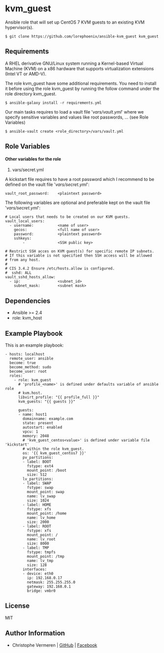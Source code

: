kvm_guest
=========

Ansible role that will set up CentOS 7 KVM guests to an existing KVM hypervisor(s).

    $ git clone https://github.com/lorephoenix/ansible-kvm_guest kvm_guest

Requirements
------------

A RHEL derivative GNU/Linux system running a Kernel-based Virtual Machine (KVM) on a x86 hardware that supports virtualization extensions (Intel VT or AMD-V).

The role kvm_guest have some additional requirements. You need to install it before using the role kvm_guest by running the follow command under the role directory kvm_guest.

    $ ansible-galaxy install -r requirements.yml

Our main tasks requires to load a vault file '*vars/vault.yml*' where we specify sensitive variables and values like root passwords, ... (see Role Variables)

    $ ansible-vault create <role_directory>/vars/vault.yml


Role Variables
--------------

#### Other variables for the role

1. vars/secret.yml

A kickstart file requires to have a root password which I recommend to be defined on the vault file '*vars/secret.yml*':

    vault_root_password:    <plaintext password>

The following variables are optional and preferable kept on the vault file '*vars/secret.yml*':

    # Local users that needs to be created on our KVM guests.
    vault_local_users:
      - username:           <name of user>
        gecos:              <full name of user>
        password:           <plaintext password>
        sshkeys:
            -               <SSH public key>
    
    # Restrict SSH acces on KVM guest(s) for specific remote IP subnets.
    # If this variable is not specified then SSH access will be allowed 
    # from any host.
    #
    # CIS 3.4.2 Ensure /etc/hosts.allow is configured. 
    #  sshd: ALL
    vault_sshd_hosts_allow:
      - ip:                 <subnet_id>
        subnet_mask:        <subnet mask>


Dependencies
------------

<ul><li>Ansible >= 2.4</li>
    <li>role: kvm_host</li></ul>


Example Playbook
----------------

This is an example playbook:

    - hosts: localhost
      remote_user: ansible
      become: true
      become_method: sudo
      become_user: root
      roles:
        - role: kvm_guest
          # 'profile_<name>' is defined under defaults variable of ansible role
          # kvm.host.
          libvirt_profile: "{{ profile_full }}"
          kvm_guests: "{{ guests }}"

          guests:
          - name: host1
            domainname: example.com
            state: present
            autostart: enabled
            vpcu: 1
            memory: 2048
            # 'kvm_guest_centos<value>' is defined under variable file 'kickstart'
            # within the role kvm_guest.
            os: '{{ kvm_guest_centos7 }}'
            pv_partitions:
            - label: BOOT
              fstype: ext4
              mount_point: /boot
              size: 512
            lv_partitions:
            - label: SWAP
              fstype: swap
              mount_point: swap
              name: lv_swap
              size: 1024
            - label: HOME
              fstype: xfs
              mount_point: /home
              name: lv_home
              size: 2000
            - label: ROOT
              fstype: xfs
              mount_point: /
              name: lv_root
              size: 8000
            - label: TMP
              fstype: tmpfs
              mount_point: /tmp
              name: lv_tmp
              size: 128
            interfaces:
            - device: eth0
              ip: 192.168.0.17
              netmask: 255.255.255.0
              gateway: 192.168.0.1
              bridge: vmbr0


License
-------

MIT

Author Information
------------------

- Christophe Vermeren | [GitHub](https://github.com/lorephoenix) | [Facebook](https://www.facebook.com/cvermeren)

